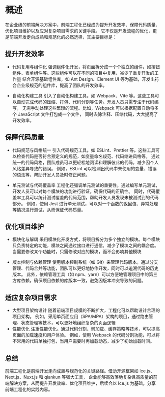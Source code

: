 # 概述

在企业级的前端解决方案中，前端工程化已经成为提升开发效率、保障代码质量、优化项目维护以及应对复杂项目需求的关键手段。
它不仅是开发流程的优化，更是前端开发走向成熟和规范化的必然选择，其主要目标是：


## 提升开发效率
   - 代码复用与组件化
     强调组件化开发，将页面拆分成一个个独立的组件，如按钮组件、表单组件等。这些组件可以在不同的项目中复用，减少了重复开发的工作量
     结合开源基础组件库，如 Ant Design、Element UI 等为基础，开发出符合企业级规范的组件库，提高了团队的开发效率。

   - 自动化构建工具
     引入了自动化构建工具，如 Webpack、Vite 等。这些工具可以自动完成代码的压缩、打包、代码分割等任务。开发人员只需专注于代码编写，
     无需手动处理这些繁琐的流程。比如，Webpack 可以根据配置自动将多个 JavaScript 文件打包成一个文件，
     同时去除注释、压缩代码，大大提高了开发效率。

## 保障代码质量
   - 代码规范与风格统一
      引入代码规范工具，如 ESLint、Prettier 等。这些工具可以检查代码是否符合预定义的规范，如变量命名规范、代码缩进风格等。
      通过统一的代码风格，团队成员可以更轻松地阅读和理解彼此的代码，减少因个人风格差异导致的错误。
      例如，ESLint 可以检测出代码中未使用的变量、错误的语法等，帮助开发人员及时修正问题。
    

   - 单元测试与代码覆盖率
      工程化还强调单元测试的重要性。通过编写单元测试，开发人员可以对每个模块的功能进行验证，确保代码的正确性。
      同时，代码覆盖率工具可以统计测试覆盖的代码范围，帮助开发人员发现未被测试到的代码部分。
      例如，使用 Jest 进行单元测试，可以对一个函数的返回值、异常处理等情况进行测试，从而保证代码质量。

## 优化项目维护
   - 模块化与解耦
     采用模块化开发方式，将项目拆分为多个独立的模块。每个模块只负责特定的功能，模块之间通过接口进行通信，减少了模块之间的耦合度。
     当需要修改某个功能时，只需修改对应的模块，而不会影响其他模块


   - 版本控制与依赖管理
     使用版本控制系统（如 Git）来管理代码版本。通过分支管理、代码合并等功能，团队可以更好地协作开发，同时可以追溯代码的历史版本。
     此外，依赖管理工具（如 npm、yarn）可以方便地管理项目中的第三方库依赖，确保项目依赖的库版本一致，避免因版本冲突导致的问题。

## 适应复杂项目需求
   - 大型项目架构设计
     随着前端项目规模的不断扩大，工程化可以帮助设计合理的项目架构。
     例如，采用单页面应用（SPA/MPA）架构的项目，通过路由管理、状态管理等技术，可以更好地组织复杂的页面逻辑
   - 性能优化
     注重性能优化。通过代码分割、懒加载、缓存策略等技术，可以提高页面的加载速度和用户体验。
     例如，使用 Webpack 的代码分割功能，可以将不常用的代码单独打包，当用户需要时再加载动态，减少了初始加载时间。


## 总结
前端工程化是前端开发走向成熟与规范化的关键路径。借助开源框架如 Ice.js、Next.js、Nuxt.js 和 qiankun 等强大工具，
企业能够高效落地复杂且高质量的前端解决方案，从而提升开发效率、优化项目维护，后续会以 Ice.js 为基础，分享前端工程化的实践内容。
